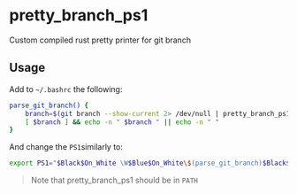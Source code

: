 # pretty_branch_ps1
Custom compiled rust pretty printer for git branch 

## Usage
Add to `~/.bashrc` the following:
```bash
parse_git_branch() {
    branch=$(git branch --show-current 2> /dev/null | pretty_branch_ps1)
    [ $branch ] && echo -n " $branch " || echo -n " "
}
```

And change the `PS1`similarly to: 
```bash
export PS1="$Black$On_White \W$Blue$On_White\$(parse_git_branch)$Black$On_White> $White "
```

> Note that pretty_branch_ps1 should be in `PATH`
